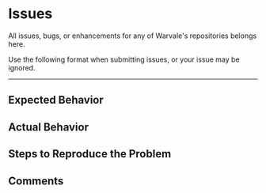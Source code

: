 # Issues
All issues, bugs, or enhancements for any of Warvale's repositories belongs here.

Use the following format when submitting issues, or your issue may be ignored.

--------------------

## Expected Behavior

## Actual Behavior

## Steps to Reproduce the Problem

## Comments
